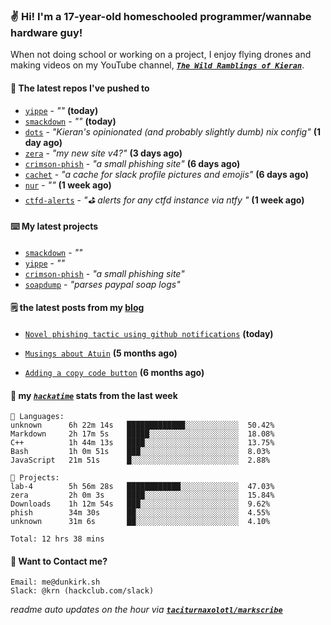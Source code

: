 ### ✌️ Hi! I'm a 17-year-old homeschooled programmer/wannabe hardware guy!

When not doing school or working on a project, I enjoy flying drones and making videos on my YouTube channel, [**_`The Wild Ramblings of Kieran`_**](https://youtube.com/@kieran.rambles).

#### 👷 The latest repos I've pushed to

- [`yippe`](https://github.com/taciturnaxolotl/yippe) - _""_ **(today)**
- [`smackdown`](https://github.com/taciturnaxolotl/smackdown) - _""_ **(today)**
- [`dots`](https://github.com/taciturnaxolotl/dots) - _"Kieran's opinionated (and probably slightly dumb) nix config"_ **(1 day ago)**
- [`zera`](https://github.com/taciturnaxolotl/zera) - _"my new site v4?"_ **(3 days ago)**
- [`crimson-phish`](https://github.com/taciturnaxolotl/crimson-phish) - _"a small phishing site"_ **(6 days ago)**
- [`cachet`](https://github.com/taciturnaxolotl/cachet) - _"a cache for slack profile pictures and emojis"_ **(6 days ago)**
- [`nur`](https://github.com/charmbracelet/nur) - _""_ **(1 week ago)**
- [`ctfd-alerts`](https://github.com/taciturnaxolotl/ctfd-alerts) - _"⛳ alerts for any ctfd instance via ntfy "_ **(1 week ago)**

#### ⌨️ My latest projects

- [`smackdown`](https://github.com/taciturnaxolotl/smackdown) - _""_
- [`yippe`](https://github.com/taciturnaxolotl/yippe) - _""_
- [`crimson-phish`](https://github.com/taciturnaxolotl/crimson-phish) - _"a small phishing site"_
- [`soapdump`](https://github.com/taciturnaxolotl/soapdump) - _"parses paypal soap logs"_

#### 🗒️ the latest posts from my [blog](https://dunkirk.sh)

- [`Novel phishing tactic using github notifications`](https://dunkirk.sh/blog/github-phishing/) **(today)**

- [`Musings about Atuin`](https://dunkirk.sh/blog/atuin/) **(5 months ago)**

- [`Adding a copy code button`](https://dunkirk.sh/blog/adding-a-copy-button/) **(6 months ago)**



#### 📡 my [_`hackatime`_](https://waka.hackclub.com) stats from the last week

```text
💾 Languages:
unknown      6h 22m 14s   █████████████░░░░░░░░░░░░  50.42%
Markdown     2h 17m 5s    █████░░░░░░░░░░░░░░░░░░░░  18.08%
C++          1h 44m 13s   ████░░░░░░░░░░░░░░░░░░░░░  13.75%
Bash         1h 0m 51s    ███░░░░░░░░░░░░░░░░░░░░░░  8.03%
JavaScript   21m 51s      █░░░░░░░░░░░░░░░░░░░░░░░░  2.88%

💼 Projects:
lab-4        5h 56m 28s   ████████████░░░░░░░░░░░░░  47.03%
zera         2h 0m 3s     ████░░░░░░░░░░░░░░░░░░░░░  15.84%
Downloads    1h 12m 54s   ███░░░░░░░░░░░░░░░░░░░░░░  9.62%
phish        34m 30s      ██░░░░░░░░░░░░░░░░░░░░░░░  4.55%
unknown      31m 6s       ██░░░░░░░░░░░░░░░░░░░░░░░  4.10%

Total: 12 hrs 38 mins
```

#### 📮 Want to Contact me?

```text
Email: me@dunkirk.sh
Slack: @krn (hackclub.com/slack)
```

_readme auto updates on the hour via [**`taciturnaxolotl/markscribe`**](https://github.com/taciturnaxolotl/markscribe)_
